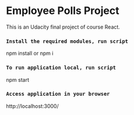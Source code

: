# Employee Polls Project

This is an Udacity final project of course React.
### `Install the required modules, run script`
npm install or npm i

### `To run application local, run script`
npm start

### `Access application in your browser`
http://localhost:3000/
